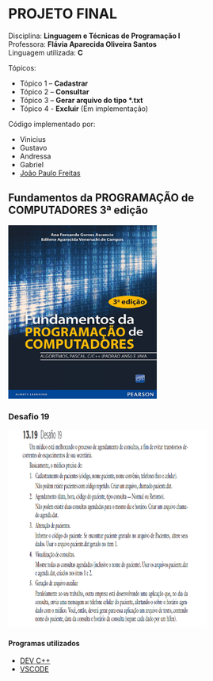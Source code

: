 # PROJETO FINAL
Disciplina: __Linguagem e Técnicas de Programação I__</br>
Professora: __Flávia Aparecida Oliveira Santos__</br>
Linguagem utilizada: __C__ </br>

Tópicos:
* Tópico 1 – __Cadastrar__
* Tópico 2 – __Consultar__
* Tópico 3 – __Gerar arquivo do tipo *.txt__
* Tópico 4 - __Excluir__ (Em implementação)

Código implementado por: </br>
* Vinicius
* Gustavo
* Andressa
* Gabriel
* [João Paulo Freitas](https://github.com/jpfreitasalvi)

## Fundamentos da PROGRAMAÇÃO de COMPUTADORES 3ª edição
<img src="./_imagens/livro.jpg" width="300" height="350"/>

### Desafio 19
<img src="./_imagens/desafio.png" width="400" height="400"/>

#### Programas utilizados
* [DEV C++](https://sourceforge.net/projects/orwelldevcpp/)
* [VSCODE](https://code.visualstudio.com/)
